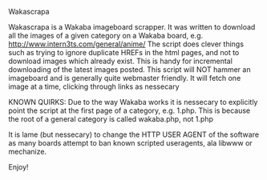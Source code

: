 Wakascrapa

Wakascrapa is a Wakaba imageboard scrapper. It was written to download all the images of a given category on a Wakaba board, e.g. http://www.intern3ts.com/general/anime/
The script does clever things such as trying to ignore duplicate HREFs in the html pages, and not to download images which already exist. This is handy for incremental downloading of the latest images posted.
This script will NOT hammer an imageboard and is generally quite webmaster friendly. It will fetch one image at a time, clicking through links as nessecary

KNOWN QUIRKS: 
Due to the way Wakaba works it is nessecary to explicitly point the script at the first page of a category, e.g. 1.php. 
This is because the root of a general category is called wakaba.php, not 1.php

It is lame (but nessecary) to change the HTTP USER AGENT of the software as many boards attempt to ban known scripted useragents, ala libwww or mechanize. 

Enjoy!
